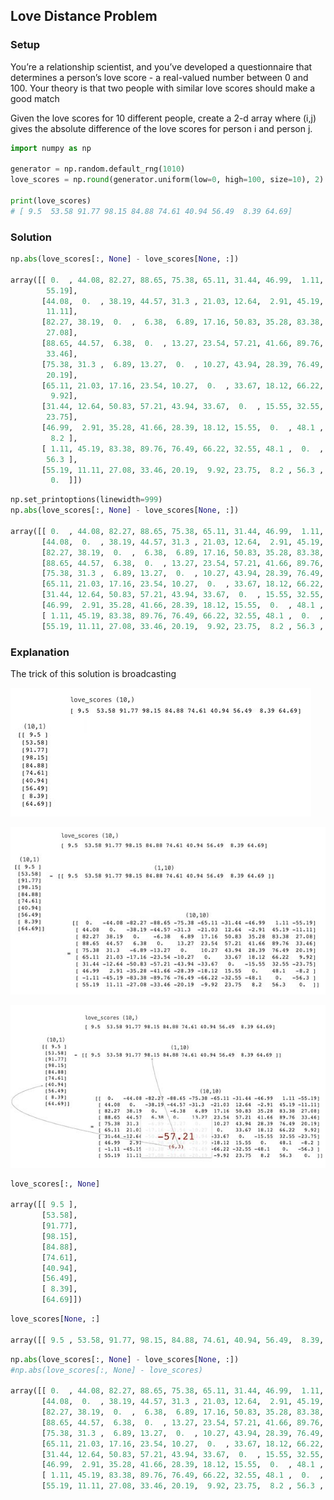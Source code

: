 ## Love Distance Problem

### Setup

You’re a relationship scientist, and you’ve developed a questionnaire that determines a person’s love score - a real-valued number between 0 and 100. Your theory is that two people with similar love scores should make a good match

Given the love scores for 10 different people, create a 2-d array where (i,j) gives the absolute difference of the love scores for person i and person j.

```python
import numpy as np

generator = np.random.default_rng(1010)
love_scores = np.round(generator.uniform(low=0, high=100, size=10), 2)

print(love_scores)
# [ 9.5  53.58 91.77 98.15 84.88 74.61 40.94 56.49  8.39 64.69]
```

### Solution
```python
np.abs(love_scores[:, None] - love_scores[None, :])

array([[ 0.  , 44.08, 82.27, 88.65, 75.38, 65.11, 31.44, 46.99,  1.11,
        55.19],
       [44.08,  0.  , 38.19, 44.57, 31.3 , 21.03, 12.64,  2.91, 45.19,
        11.11],
       [82.27, 38.19,  0.  ,  6.38,  6.89, 17.16, 50.83, 35.28, 83.38,
        27.08],
       [88.65, 44.57,  6.38,  0.  , 13.27, 23.54, 57.21, 41.66, 89.76,
        33.46],
       [75.38, 31.3 ,  6.89, 13.27,  0.  , 10.27, 43.94, 28.39, 76.49,
        20.19],
       [65.11, 21.03, 17.16, 23.54, 10.27,  0.  , 33.67, 18.12, 66.22,
         9.92],
       [31.44, 12.64, 50.83, 57.21, 43.94, 33.67,  0.  , 15.55, 32.55,
        23.75],
       [46.99,  2.91, 35.28, 41.66, 28.39, 18.12, 15.55,  0.  , 48.1 ,
         8.2 ],
       [ 1.11, 45.19, 83.38, 89.76, 76.49, 66.22, 32.55, 48.1 ,  0.  ,
        56.3 ],
       [55.19, 11.11, 27.08, 33.46, 20.19,  9.92, 23.75,  8.2 , 56.3 ,
         0.  ]])
```
```python
np.set_printoptions(linewidth=999)
np.abs(love_scores[:, None] - love_scores[None, :])

array([[ 0.  , 44.08, 82.27, 88.65, 75.38, 65.11, 31.44, 46.99,  1.11, 55.19],
       [44.08,  0.  , 38.19, 44.57, 31.3 , 21.03, 12.64,  2.91, 45.19, 11.11],
       [82.27, 38.19,  0.  ,  6.38,  6.89, 17.16, 50.83, 35.28, 83.38, 27.08],
       [88.65, 44.57,  6.38,  0.  , 13.27, 23.54, 57.21, 41.66, 89.76, 33.46],
       [75.38, 31.3 ,  6.89, 13.27,  0.  , 10.27, 43.94, 28.39, 76.49, 20.19],
       [65.11, 21.03, 17.16, 23.54, 10.27,  0.  , 33.67, 18.12, 66.22,  9.92],
       [31.44, 12.64, 50.83, 57.21, 43.94, 33.67,  0.  , 15.55, 32.55, 23.75],
       [46.99,  2.91, 35.28, 41.66, 28.39, 18.12, 15.55,  0.  , 48.1 ,  8.2 ],
       [ 1.11, 45.19, 83.38, 89.76, 76.49, 66.22, 32.55, 48.1 ,  0.  , 56.3 ],
       [55.19, 11.11, 27.08, 33.46, 20.19,  9.92, 23.75,  8.2 , 56.3 ,  0.  ]])
```

### Explanation

The trick of this solution is broadcasting

![numpy18_01](pictures/numpy18_01.jpg)

![numpy18_02](pictures/numpy18_02.jpg)

![numpy18_03](pictures/numpy18_03.jpg)

```python
love_scores[:, None]

array([[ 9.5 ],
       [53.58],
       [91.77],
       [98.15],
       [84.88],
       [74.61],
       [40.94],
       [56.49],
       [ 8.39],
       [64.69]])
```

```python
love_scores[None, :]

array([[ 9.5 , 53.58, 91.77, 98.15, 84.88, 74.61, 40.94, 56.49,  8.39, 64.69]])
```

```python
np.abs(love_scores[:, None] - love_scores[None, :])
#np.abs(love_scores[:, None] - love_scores)

array([[ 0.  , 44.08, 82.27, 88.65, 75.38, 65.11, 31.44, 46.99,  1.11, 55.19],
       [44.08,  0.  , 38.19, 44.57, 31.3 , 21.03, 12.64,  2.91, 45.19, 11.11],
       [82.27, 38.19,  0.  ,  6.38,  6.89, 17.16, 50.83, 35.28, 83.38, 27.08],
       [88.65, 44.57,  6.38,  0.  , 13.27, 23.54, 57.21, 41.66, 89.76, 33.46],
       [75.38, 31.3 ,  6.89, 13.27,  0.  , 10.27, 43.94, 28.39, 76.49, 20.19],
       [65.11, 21.03, 17.16, 23.54, 10.27,  0.  , 33.67, 18.12, 66.22,  9.92],
       [31.44, 12.64, 50.83, 57.21, 43.94, 33.67,  0.  , 15.55, 32.55, 23.75],
       [46.99,  2.91, 35.28, 41.66, 28.39, 18.12, 15.55,  0.  , 48.1 ,  8.2 ],
       [ 1.11, 45.19, 83.38, 89.76, 76.49, 66.22, 32.55, 48.1 ,  0.  , 56.3 ],
       [55.19, 11.11, 27.08, 33.46, 20.19,  9.92, 23.75,  8.2 , 56.3 ,  0.  ]])
```
